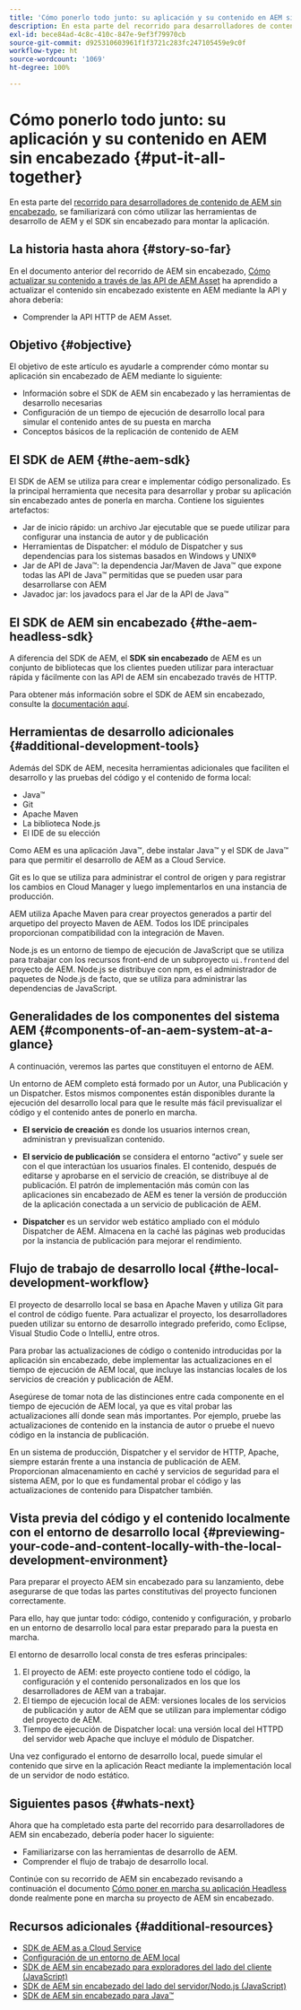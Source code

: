 ```yaml
---
title: 'Cómo ponerlo todo junto: su aplicación y su contenido en AEM sin encabezado'
description: En esta parte del recorrido para desarrolladores de contenido de AEM sin encabezado, aprenda a lanzar su proyecto de AEM, incluidos los fragmentos de contenido, las llamadas de GraphQL, las llamadas de la API REST y la aplicación, para prepararlo para su puesta en marcha.
exl-id: bece84ad-4c8c-410c-847e-9ef3f79970cb
source-git-commit: d925310603961f1f3721c283fc247105459e9c0f
workflow-type: ht
source-wordcount: '1069'
ht-degree: 100%

---
```


# Cómo ponerlo todo junto: su aplicación y su contenido en AEM sin encabezado {#put-it-all-together}

En esta parte del [recorrido para desarrolladores de contenido de AEM sin encabezado](overview.md), se familiarizará con cómo utilizar las herramientas de desarrollo de AEM y el SDK sin encabezado para montar la aplicación.

## La historia hasta ahora {#story-so-far}

En el documento anterior del recorrido de AEM sin encabezado, [Cómo actualizar su contenido a través de las API de AEM Asset](update-your-content.md) ha aprendido a actualizar el contenido sin encabezado existente en AEM mediante la API y ahora debería:

* Comprender la API HTTP de AEM Asset.

## Objetivo {#objective}

El objetivo de este artículo es ayudarle a comprender cómo montar su aplicación sin encabezado de AEM mediante lo siguiente:

* Información sobre el SDK de AEM sin encabezado y las herramientas de desarrollo necesarias
* Configuración de un tiempo de ejecución de desarrollo local para simular el contenido antes de su puesta en marcha
* Conceptos básicos de la replicación de contenido de AEM

## El SDK de AEM {#the-aem-sdk}

El SDK de AEM se utiliza para crear e implementar código personalizado. Es la principal herramienta que necesita para desarrollar y probar su aplicación sin encabezado antes de ponerla en marcha. Contiene los siguientes artefactos:

* Jar de inicio rápido: un archivo Jar ejecutable que se puede utilizar para configurar una instancia de autor y de publicación
* Herramientas de Dispatcher: el módulo de Dispatcher y sus dependencias para los sistemas basados en Windows y UNIX®
* Jar de API de Java™: la dependencia Jar/Maven de Java™ que expone todas las API de Java™ permitidas que se pueden usar para desarrollarse con AEM
* Javadoc jar: los javadocs para el Jar de la API de Java™

## El SDK de AEM sin encabezado {#the-aem-headless-sdk}

A diferencia del SDK de AEM, el **SDK sin encabezado** de AEM es un conjunto de bibliotecas que los clientes pueden utilizar para interactuar rápida y fácilmente con las API de AEM sin encabezado través de HTTP.

Para obtener más información sobre el SDK de AEM sin encabezado, consulte la [documentación aquí](https://experienceleague.adobe.com/docs/experience-manager-learn/getting-started-with-aem-headless/how-to/aem-headless-sdk.html?lang=es).

## Herramientas de desarrollo adicionales {#additional-development-tools}

Además del SDK de AEM, necesita herramientas adicionales que faciliten el desarrollo y las pruebas del código y el contenido de forma local:

* Java™
* Git
* Apache Maven
* La biblioteca Node.js
* El IDE de su elección

Como AEM es una aplicación Java™, debe instalar Java™ y el SDK de Java™ para que permitir el desarrollo de AEM as a Cloud Service.

Git es lo que se utiliza para administrar el control de origen y para registrar los cambios en Cloud Manager y luego implementarlos en una instancia de producción.

AEM utiliza Apache Maven para crear proyectos generados a partir del arquetipo del proyecto Maven de AEM. Todos los IDE principales proporcionan compatibilidad con la integración de Maven.

Node.js es un entorno de tiempo de ejecución de JavaScript que se utiliza para trabajar con los recursos front-end de un subproyecto `ui.frontend` del proyecto de AEM. Node.js se distribuye con npm, es el administrador de paquetes de Node.js de facto, que se utiliza para administrar las dependencias de JavaScript.

## Generalidades de los componentes del sistema AEM {#components-of-an-aem-system-at-a-glance}

A continuación, veremos las partes que constituyen el entorno de AEM.

Un entorno de AEM completo está formado por un Autor, una Publicación y un Dispatcher. Estos mismos componentes están disponibles durante la ejecución del desarrollo local para que le resulte más fácil previsualizar el código y el contenido antes de ponerlo en marcha.

* **El servicio de creación** es donde los usuarios internos crean, administran y previsualizan contenido.

* **El servicio de publicación** se considera el entorno “activo” y suele ser con el que interactúan los usuarios finales. El contenido, después de editarse y aprobarse en el servicio de creación, se distribuye al de publicación. El patrón de implementación más común con las aplicaciones sin encabezado de AEM es tener la versión de producción de la aplicación conectada a un servicio de publicación de AEM.

* **Dispatcher** es un servidor web estático ampliado con el módulo Dispatcher de AEM. Almacena en la caché las páginas web producidas por la instancia de publicación para mejorar el rendimiento.

## Flujo de trabajo de desarrollo local {#the-local-development-workflow}

El proyecto de desarrollo local se basa en Apache Maven y utiliza Git para el control de código fuente. Para actualizar el proyecto, los desarrolladores pueden utilizar su entorno de desarrollo integrado preferido, como Eclipse, Visual Studio Code o IntelliJ, entre otros.

Para probar las actualizaciones de código o contenido introducidas por la aplicación sin encabezado, debe implementar las actualizaciones en el tiempo de ejecución de AEM local, que incluye las instancias locales de los servicios de creación y publicación de AEM.

Asegúrese de tomar nota de las distinciones entre cada componente en el tiempo de ejecución de AEM local, ya que es vital probar las actualizaciones allí donde sean más importantes. Por ejemplo, pruebe las actualizaciones de contenido en la instancia de autor o pruebe el nuevo código en la instancia de publicación.

En un sistema de producción, Dispatcher y el servidor de HTTP, Apache, siempre estarán frente a una instancia de publicación de AEM. Proporcionan almacenamiento en caché y servicios de seguridad para el sistema AEM, por lo que es fundamental probar el código y las actualizaciones de contenido para Dispatcher también.

## Vista previa del código y el contenido localmente con el entorno de desarrollo local {#previewing-your-code-and-content-locally-with-the-local-development-environment}

Para preparar el proyecto AEM sin encabezado para su lanzamiento, debe asegurarse de que todas las partes constitutivas del proyecto funcionen correctamente.

Para ello, hay que juntar todo: código, contenido y configuración, y probarlo en un entorno de desarrollo local para estar preparado para la puesta en marcha.

El entorno de desarrollo local consta de tres esferas principales:

1. El proyecto de AEM: este proyecto contiene todo el código, la configuración y el contenido personalizados en los que los desarrolladores de AEM van a trabajar.
1. El tiempo de ejecución local de AEM: versiones locales de los servicios de publicación y autor de AEM que se utilizan para implementar código del proyecto de AEM.
1. Tiempo de ejecución de Dispatcher local: una versión local del HTTPD del servidor web Apache que incluye el módulo de Dispatcher.

Una vez configurado el entorno de desarrollo local, puede simular el contenido que sirve en la aplicación React mediante la implementación local de un servidor de nodo estático.

<!-- THIS TOPIC IS 404. IT DOES NOT APPEAR IN THE TOC OR ANYWHERE ELSE To get a more in-depth look at setting up a local development environment and all dependencies needed for content preview, see [Production Deployment documentation](https://experienceleague.adobe.com/docs/experience-manager-learn/headless-tutorial/graphql/multi-step/production-deployment.html). -->

## Siguientes pasos {#whats-next}

Ahora que ha completado esta parte del recorrido para desarrolladores de AEM sin encabezado, debería poder hacer lo siguiente:

* Familiarizarse con las herramientas de desarrollo de AEM.
* Comprender el flujo de trabajo de desarrollo local.

Continúe con su recorrido de AEM sin encabezado revisando a continuación el documento [Cómo poner en marcha su aplicación Headless](/help/journey-headless/developer/go-live.md) donde realmente pone en marcha su proyecto de AEM sin encabezado.

## Recursos adicionales {#additional-resources}

* [SDK de AEM as a Cloud Service](/help/implementing/developing/introduction/aem-as-a-cloud-service-sdk.md)
* [Configuración de un entorno de AEM local](https://experienceleague.adobe.com/docs/experience-manager-learn/foundation/development/set-up-a-local-aem-development-environment.html?lang=es)
* [SDK de AEM sin encabezado para exploradores del lado del cliente (JavaScript)](https://github.com/adobe/aem-headless-client-js)
* [SDK de AEM sin encabezado del lado del servidor/Nodo.js (JavaScript)](https://github.com/adobe/aem-headless-client-nodejs)
* [SDK de AEM sin encabezado para Java™](https://github.com/adobe/aem-headless-client-java)

